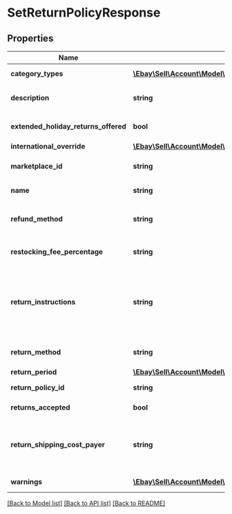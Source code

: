 # SetReturnPolicyResponse

## Properties
Name | Type | Description | Notes
------------ | ------------- | ------------- | -------------
**category_types** | [**\Ebay\Sell\Account\Model\CategoryType[]**](CategoryType.md) | This field always returns &lt;code&gt;ALL_EXCLUDING_MOTORS_VEHICLES&lt;/code&gt; for return business policies, since return business policies are not applicable to motor vehicle listings. | [optional] 
**description** | **string** | A seller-defined description of the return business policy. This description is only for the seller&#x27;s use, and is not exposed on any eBay pages. This field is returned if set for the policy. &lt;br&gt;&lt;br&gt;&lt;b&gt;Max length&lt;/b&gt;: 250 | [optional] 
**extended_holiday_returns_offered** | **bool** | &lt;p class&#x3D;\&quot;tablenote\&quot;&gt;&lt;span  style&#x3D;\&quot;color: #dd1e31;\&quot;&gt;&lt;b&gt;Important!&lt;/b&gt;&lt;/span&gt; This field is deprecated, since eBay no longer supports extended holiday returns. This field should no longer be returned.&lt;/p&gt; | [optional] 
**international_override** | [**\Ebay\Sell\Account\Model\InternationalReturnOverrideType**](InternationalReturnOverrideType.md) |  | [optional] 
**marketplace_id** | **string** | The ID of the eBay marketplace to which this return business policy applies. For implementation help, refer to &lt;a href&#x3D;&#x27;https://developer.ebay.com/api-docs/sell/account/types/ba:MarketplaceIdEnum&#x27;&gt;eBay API documentation&lt;/a&gt; | [optional] 
**name** | **string** | A seller-defined name for this return business policy. Names must be unique for policies assigned to the same marketplace.&lt;br&gt;&lt;br&gt;&lt;b&gt;Max length:&lt;/b&gt; 64 | [optional] 
**refund_method** | **string** | If a seller indicates that they will accept buyer returns, this value will be &lt;code&gt;MONEY_BACK&lt;/code&gt;. For implementation help, refer to &lt;a href&#x3D;&#x27;https://developer.ebay.com/api-docs/sell/account/types/api:RefundMethodEnum&#x27;&gt;eBay API documentation&lt;/a&gt; | [optional] 
**restocking_fee_percentage** | **string** | &lt;p class&#x3D;\&quot;tablenote\&quot;&gt;&lt;span  style&#x3D;\&quot;color: #dd1e31;\&quot;&gt;&lt;b&gt;Important!&lt;/b&gt;&lt;/span&gt; This field is deprecated, since eBay no longer allows sellers to charge a restocking fee for buyer remorse returns.&lt;/p&gt; | [optional] 
**return_instructions** | **string** | This text-based field provides more details on seller-specified return instructions. &lt;p class&#x3D;\&quot;tablenote\&quot;&gt;&lt;span  style&#x3D;\&quot;color: #dd1e31;\&quot;&gt;&lt;b&gt;Important!&lt;/b&gt;&lt;/span&gt; This field is no longer supported on many eBay marketplaces. To see if a marketplace and eBay category does support this field, call &lt;a href&#x3D;\&quot;/api-docs/sell/metadata/resources/marketplace/methods/getReturnPolicies\&quot;&gt;getReturnPolicies&lt;/a&gt; method of the &lt;b&gt;Metadata API&lt;/b&gt;. Then you will look for the &lt;b&gt;policyDescriptionEnabled&lt;/b&gt; field with a value of &lt;code&gt;true&lt;/code&gt; for the eBay category.&lt;/span&gt;&lt;/p&gt;&lt;br&gt;&lt;b&gt;Max length&lt;/b&gt;: 5000 (8000 for DE) | [optional] 
**return_method** | **string** | This field will be returned if the seller is willing and able to offer a replacement item as an alternative to &#x27;Money Back&#x27;. For implementation help, refer to &lt;a href&#x3D;&#x27;https://developer.ebay.com/api-docs/sell/account/types/api:ReturnMethodEnum&#x27;&gt;eBay API documentation&lt;/a&gt; | [optional] 
**return_period** | [**\Ebay\Sell\Account\Model\TimeDuration**](TimeDuration.md) |  | [optional] 
**return_policy_id** | **string** | A unique eBay-assigned ID for a return business policy. This ID is generated when the policy is created. | [optional] 
**returns_accepted** | **bool** | If set to &lt;code&gt;true&lt;/code&gt;, the seller accepts returns. If set to &lt;code&gt;false&lt;/code&gt;, this field indicates that the seller does not accept returns. | [optional] 
**return_shipping_cost_payer** | **string** | This field indicates who is responsible for paying for the shipping charges for returned items. The field can be set to either &lt;code&gt;BUYER&lt;/code&gt; or &lt;code&gt;SELLER&lt;/code&gt;.  &lt;br&gt;&lt;br&gt;Note that the seller is always responsible for return shipping costs for SNAD-related issues.  &lt;br&gt;&lt;br&gt;This container will be returned unless the business policy states that the seller does not accept returns. For implementation help, refer to &lt;a href&#x3D;&#x27;https://developer.ebay.com/api-docs/sell/account/types/api:ReturnShippingCostPayerEnum&#x27;&gt;eBay API documentation&lt;/a&gt; | [optional] 
**warnings** | [**\Ebay\Sell\Account\Model\Error[]**](Error.md) | An array of one or more errors or warnings that were generated during the processing of the request. If there were no issues with the request, this array will return empty. | [optional] 

[[Back to Model list]](../../README.md#documentation-for-models) [[Back to API list]](../../README.md#documentation-for-api-endpoints) [[Back to README]](../../README.md)

